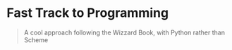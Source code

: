 # Fast Track to Programming
> A cool approach following the Wizzard Book, with Python rather than Scheme

